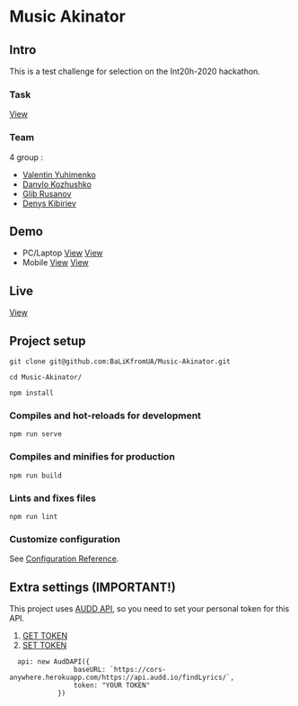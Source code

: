 # Music Akinator

## Intro

This is a test challenge for selection on the Int20h-2020 hackathon.

### Task

[View](https://mcusercontent.com/a90be75a5d6a2bb92a394e975/files/04041863-5003-485e-bcb9-580489f0b8ba/Test_task_web.pdf)

### Team
4 group :
- [Valentin Yuhimenko](https://github.com/BaLiKfromUA)
- [Danylo Kozhushko](https://github.com/ozgreat)
- [Glib Rusanov](https://github.com/LinetTheFox)
- [Denys Kibiriev](https://github.com/Ink11)


## Demo

- PC/Laptop [View](https://youtu.be/Rtg48KpwS-A) [View](https://youtu.be/L43vvmiY0nA)
- Mobile [View](https://youtu.be/nJ1-sZGj_7g) [View](https://youtu.be/cioUikw5VOg)

## Live
[View](https://int20h-2020-test-task.herokuapp.com/#/)

## Project setup
```
git clone git@github.com:BaLiKfromUA/Music-Akinator.git
```

```
cd Music-Akinator/
```


```
npm install
```

### Compiles and hot-reloads for development
```
npm run serve
```

### Compiles and minifies for production
```
npm run build
```

### Lints and fixes files
```
npm run lint
```

### Customize configuration
See [Configuration Reference](https://cli.vuejs.org/config/).

## Extra settings (IMPORTANT!)
This project uses [AUDD API](https://audd.io/), so you need to set your personal token for this API.

1. [GET TOKEN](https://t.me/auddbot?start=api)
2. [SET TOKEN](https://github.com/BaLiKfromUA/Music-Akinator/blob/master/src/components/InputData.vue)
```
  api: new AudDAPI({
                baseURL: `https://cors-anywhere.herokuapp.com/https://api.audd.io/findLyrics/`,
                token: "YOUR TOKEN"
            })
```
